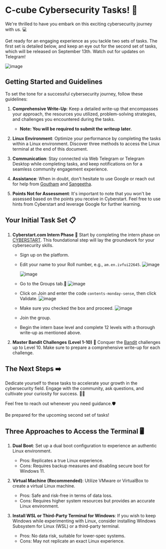 # C-cube Cybersecurity Tasks! 🔐

We're thrilled to have you embark on this exciting cybersecurity journey with us. 💻

Get ready for an engaging experience as you tackle two sets of tasks. The first set is detailed below, and keep an eye out for the second set of tasks, which will be released on September 13th. Watch out for updates on Telegram!

![image](https://i.ibb.co/k8qvWkt/image.png)

## Getting Started and Guidelines

To set the tone for a successful cybersecurity journey, follow these guidelines:

1. **Comprehensive Write-Up**: Keep a detailed write-up that encompasses your approach, the resources you utilized, problem-solving strategies, and challenges you encountered during the tasks.
   - **Note: You will be required to submit the writeup later.**

2. **Linux Environment**: Optimize your performance by completing the tasks within a Linux environment. Discover three methods to access the Linux terminal at the end of this document.

3. **Communication**: Stay connected via Web Telegram or Telegram Desktop while completing tasks, and keep notifications on for a seamless community engagement experience.

4. **Assistance**: When in doubt, don't hesitate to use Google or reach out for help from [Goutham](https://t.me/iHaveSystemctl) and [Sangeetha](https://t.me/sangeeetaa).

5. **Points Not for Assessment**: It's important to note that you won't be assessed based on the points you receive in Cyberstart. Feel free to use hints from Cyberstart and leverage Google for further learning.

## Your Initial Task Set 📋

1. **Cyberstart.com Intern Phase** 🔐
   Start by completing the intern phase on [CYBERSTART](https://cyberstart.com). This foundational step will lay the groundwork for your cybersecurity skills.
   - Sign up on the platform.
   - Edit your name to your Roll number, e.g., `am.en.ivfui22645`.
     ![image](https://i.ibb.co/yswnxrw/image.png)
     
     ![image](https://i.ibb.co/PrWrNz2/image.png)
   - Go to the Groups tab.👥
     ![image](https://i.ibb.co/DYGPxRd/image.png)
   - Click on Join and enter the code `contents-monday-sense`, then click Validate.
     ![image](https://i.ibb.co/MsdbWXb/image.png)
   - Make sure you checked the box and proceed.
     ![image](https://i.ibb.co/80w4qLb/image.png)
   - Join the group.
   - Begin the intern base level and complete 12 levels with a thorough write-up as mentioned above.

2. **Master Bandit Challenges (Level 1-10)** 💪
   Conquer the [Bandit](https://overthewire.org/wargames/bandit/) challenges up to Level 10. Make sure to prepare a comprehensive write-up for each challenge.

## The Next Steps ➡️

Dedicate yourself to these tasks to accelerate your growth in the cybersecurity field. Engage with the community, ask questions, and cultivate your curiosity for success. 🧠💡

Feel free to reach out whenever you need guidance.🛡️

Be prepared for the upcoming second set of tasks!

## Three Approaches to Access the Terminal 🖥️

1. **Dual Boot**: Set up a dual boot configuration to experience an authentic Linux environment.
   - Pros: Replicates a true Linux experience.
   - Cons: Requires backup measures and disabling secure boot for Windows 11.

2. **Virtual Machine (Recommended)**: Utilize VMware or VirtualBox to create a virtual Linux machine.
   - Pros: Safe and risk-free in terms of data loss.
   - Cons: Requires higher system resources but provides an accurate Linux environment.

3. **Install WSL or Third-Party Terminal for Windows**: If you wish to keep Windows while experimenting with Linux, consider installing Windows Subsystem for Linux (WSL) or a third-party terminal.
   - Pros: No data risk, suitable for lower-spec systems.
   - Cons: May not replicate an exact Linux experience.
